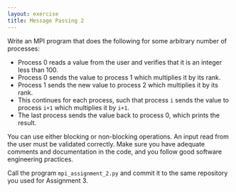 ```yaml
---
layout: exercise
title: Message Passing 2
---
```

Write an MPI program that does the following for some arbitrary number of processes:

* Process 0 reads a value from the user and verifies that it is an integer less than 100.
* Process 0 sends the value to process 1 which multiplies it by its rank.
* Process 1 sends the new value to process 2 which multiplies it by its rank.
* This continues for each process, such that process `i` sends the value to process `i+1` which multiplies it by `i+1`.
* The last process sends the value back to process 0, which prints the result.

You can use either blocking or non-blocking operations. An input read from the user must be validated correctly. Make sure you have 
adequate comments and documentation in the code, and you follow good software engineering practices.

Call the program `mpi_assignment_2.py` and commit it to the same repository you used for Assignment 3. 


